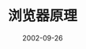 ---
id: detailllqyl
slug: /detailllqyl
title: 浏览器原理
date: 2002-09-26
authors: 酒辞.
tags: [抓住小细节]
keywords: [抓住小细节]
---